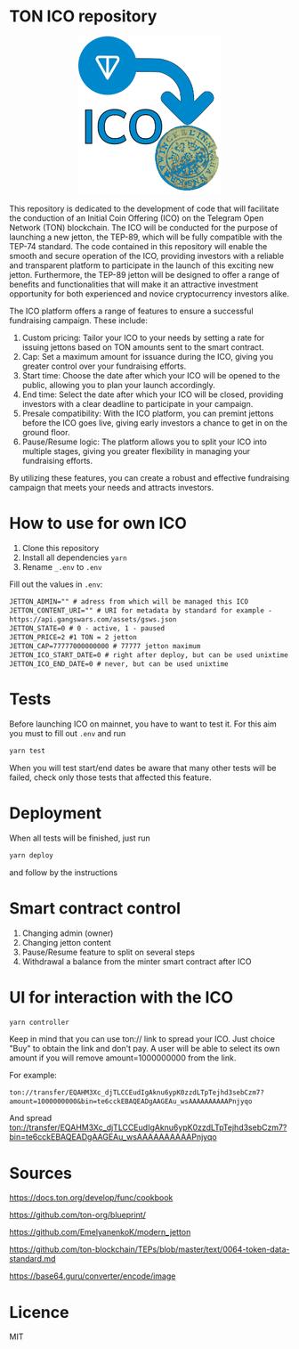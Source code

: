 # TON ICO repository

<p style="text-align:center;"><img src="./docs/images/ton-ico.png" width="256" alt="TON ICO" title="TON ICO"/></p>

This repository is dedicated to the development of code that will facilitate the conduction of an Initial Coin Offering (ICO) on the Telegram Open Network (TON) blockchain. The ICO will be conducted for the purpose of launching a new jetton, the TEP-89, which will be fully compatible with the TEP-74 standard. The code contained in this repository will enable the smooth and secure operation of the ICO, providing investors with a reliable and transparent platform to participate in the launch of this exciting new jetton. Furthermore, the TEP-89 jetton will be designed to offer a range of benefits and functionalities that will make it an attractive investment opportunity for both experienced and novice cryptocurrency investors alike.

The ICO platform offers a range of features to ensure a successful fundraising campaign. These include:

1. Custom pricing: Tailor your ICO to your needs by setting a rate for issuing jettons based on TON amounts sent to the smart contract.
2. Cap: Set a maximum amount for issuance during the ICO, giving you greater control over your fundraising efforts.
3. Start time: Choose the date after which your ICO will be opened to the public, allowing you to plan your launch accordingly.
4. End time: Select the date after which your ICO will be closed, providing investors with a clear deadline to participate in your campaign.
5. Presale compatibility: With the ICO platform, you can premint jettons before the ICO goes live, giving early investors a chance to get in on the ground floor.
6. Pause/Resume logic: The platform allows you to split your ICO into multiple stages, giving you greater flexibility in managing your fundraising efforts.

By utilizing these features, you can create a robust and effective fundraising campaign that meets your needs and attracts investors.

# How to use for own ICO

1. Clone this repository
2. Install all dependencies ```yarn```
3. Rename `_.env` to `.env`

Fill out the values in `.env`:

```
JETTON_ADMIN="" # adress from which will be managed this ICO
JETTON_CONTENT_URI="" # URI for metadata by standard for example - https://api.gangswars.com/assets/gsws.json
JETTON_STATE=0 # 0 - active, 1 - paused
JETTON_PRICE=2 #1 TON = 2 jetton
JETTON_CAP=77777000000000 # 77777 jetton maximum
JETTON_ICO_START_DATE=0 # right after deploy, but can be used unixtime
JETTON_ICO_END_DATE=0 # never, but can be used unixtime
```

# Tests

Before launching ICO on mainnet, you have to want to test it. For this aim you must to fill out `.env` and run

```js
yarn test
```

When you will test start/end dates be aware that many other tests will be failed, check only those tests that affected this feature.

# Deployment

When all tests will be finished, just run

```js
yarn deploy
```

and follow by the instructions

# Smart contract control

1. Changing admin (owner)
2. Changing jetton content
3. Pause/Resume feature to split on several steps
4. Withdrawal a balance from the minter smart contract after ICO

# UI for interaction with the ICO

```js
yarn controller
```

Keep in mind that you can use ton:// link to spread your ICO. Just choice "Buy" to obtain the link and don't pay. A user will be able to select its own amount if you will remove amount=1000000000 from the link.

For example:

```
ton://transfer/EQAHM3Xc_djTLCCEudIgAknu6ypK0zzdLTpTejhd3sebCzm7?amount=1000000000&bin=te6cckEBAQEADgAAGEAu_wsAAAAAAAAAAPnjyqo
```

And spread [ton://transfer/EQAHM3Xc_djTLCCEudIgAknu6ypK0zzdLTpTejhd3sebCzm7?bin=te6cckEBAQEADgAAGEAu_wsAAAAAAAAAAPnjyqo](ton://transfer/EQAHM3Xc_djTLCCEudIgAknu6ypK0zzdLTpTejhd3sebCzm7?bin=te6cckEBAQEADgAAGEAu_wsAAAAAAAAAAPnjyqo)

# Sources

https://docs.ton.org/develop/func/cookbook

https://github.com/ton-org/blueprint/

https://github.com/EmelyanenkoK/modern_jetton

https://github.com/ton-blockchain/TEPs/blob/master/text/0064-token-data-standard.md

https://base64.guru/converter/encode/image

# Licence

MIT